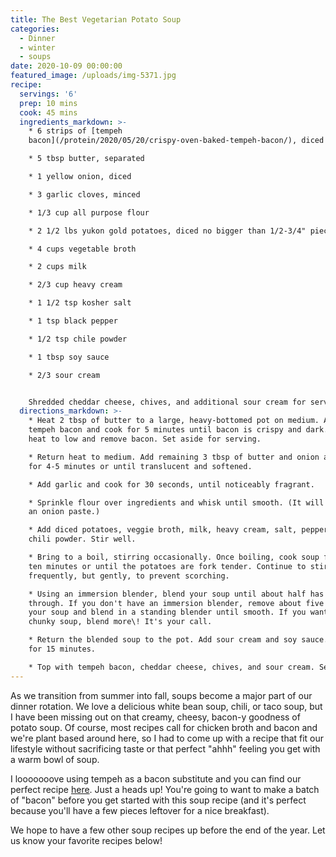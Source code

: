 ```yaml
---
title: The Best Vegetarian Potato Soup
categories:
  - Dinner
  - winter
  - soups
date: 2020-10-09 00:00:00
featured_image: /uploads/img-5371.jpg
recipe:
  servings: '6'
  prep: 10 mins
  cook: 45 mins
  ingredients_markdown: >-
    * 6 strips of [tempeh
    bacon](/protein/2020/05/20/crispy-oven-baked-tempeh-bacon/), diced

    * 5 tbsp butter, separated

    * 1 yellow onion, diced

    * 3 garlic cloves, minced

    * 1/3 cup all purpose flour

    * 2 1/2 lbs yukon gold potatoes, diced no bigger than 1/2-3/4" pieces

    * 4 cups vegetable broth

    * 2 cups milk

    * 2/3 cup heavy cream

    * 1 1/2 tsp kosher salt

    * 1 tsp black pepper

    * 1/2 tsp chile powder

    * 1 tbsp soy sauce

    * 2/3 sour cream


    Shredded cheddar cheese, chives, and additional sour cream for serving.
  directions_markdown: >-
    * Heat 2 tbsp of butter to a large, heavy-bottomed pot on medium. Add diced
    tempeh bacon and cook for 5 minutes until bacon is crispy and dark. Turn
    heat to low and remove bacon. Set aside for serving.

    * Return heat to medium. Add remaining 3 tbsp of butter and onion and cook
    for 4-5 minutes or until translucent and softened.

    * Add garlic and cook for 30 seconds, until noticeably fragrant.

    * Sprinkle flour over ingredients and whisk until smooth. (It will look like
    an onion paste.)

    * Add diced potatoes, veggie broth, milk, heavy cream, salt, pepper, and
    chili powder. Stir well.

    * Bring to a boil, stirring occasionally. Once boiling, cook soup for about
    ten minutes or until the potatoes are fork tender. Continue to stir
    frequently, but gently, to prevent scorching.

    * Using an immersion blender, blend your soup until about half has processed
    through. If you don't have an immersion blender, remove about five cups of
    your soup and blend in a standing blender until smooth. If you want a less
    chunky soup, blend more\! It's your call.

    * Return the blended soup to the pot. Add sour cream and soy sauce. Simmer
    for 15 minutes.

    * Top with tempeh bacon, cheddar cheese, chives, and sour cream. Serve\!
---
```


As we transition from summer into fall, soups become a major part of our dinner rotation. We love a delicious white bean soup, chili, or taco soup, but I have been missing out on that creamy, cheesy, bacon-y goodness of potato soup. Of course, most recipes call for chicken broth and bacon and we're plant based around here, so I had to come up with a recipe that fit our lifestyle without sacrificing taste or that perfect "ahhh" feeling you get with a warm bowl of soup.

I looooooove using tempeh as a bacon substitute and you can find our perfect recipe [here](/protein/2020/05/20/crispy-oven-baked-tempeh-bacon/). Just a heads up\! You're going to want to make a batch of "bacon" before you get started with this soup recipe (and it's perfect because you'll have a few pieces leftover for a nice breakfast).

We hope to have a few other soup recipes up before the end of the year. Let us know your favorite recipes below\!&nbsp;